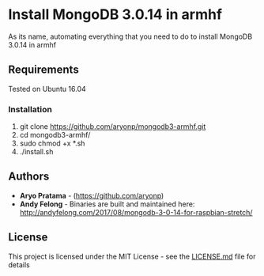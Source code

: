 # Install MongoDB 3.0.14 in armhf

As its name, automating everything that you need to do to install MongoDB 3.0.14 in armhf 

## Requirements

Tested on Ubuntu 16.04

### Installation

1. git clone https://github.com/aryonp/mongodb3-armhf.git
2. cd mongodb3-armhf/
3. sudo chmod +x *.sh
4. ./install.sh

## Authors

* **Aryo Pratama** - (https://github.com/aryonp)
* **Andy Felong** - Binaries are built and maintained here: http://andyfelong.com/2017/08/mongodb-3-0-14-for-raspbian-stretch/

## License

This project is licensed under the MIT License - see the [LICENSE.md](LICENSE.md) file for details
